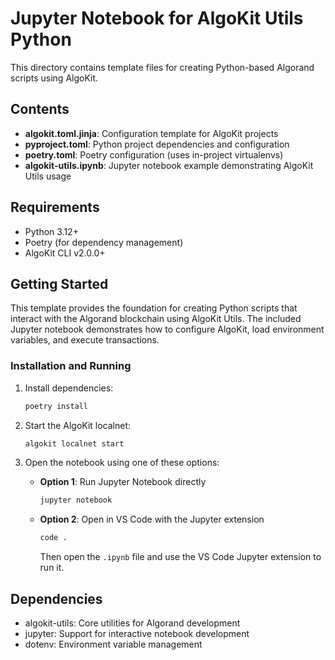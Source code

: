 # Jupyter Notebook for AlgoKit Utils Python

This directory contains template files for creating Python-based Algorand scripts using AlgoKit.

## Contents

- **algokit.toml.jinja**: Configuration template for AlgoKit projects
- **pyproject.toml**: Python project dependencies and configuration
- **poetry.toml**: Poetry configuration (uses in-project virtualenvs)
- **algokit-utils.ipynb**: Jupyter notebook example demonstrating AlgoKit Utils usage


## Requirements

- Python 3.12+
- Poetry (for dependency management)
- AlgoKit CLI v2.0.0+

## Getting Started

This template provides the foundation for creating Python scripts that interact with the Algorand blockchain using AlgoKit Utils. The included Jupyter notebook demonstrates how to configure AlgoKit, load environment variables, and execute transactions.

### Installation and Running

1. Install dependencies:
   ```bash
   poetry install
   ```

2. Start the AlgoKit localnet:
   ```bash
   algokit localnet start
   ```

3. Open the notebook using one of these options:
   - **Option 1**: Run Jupyter Notebook directly
     ```bash
     jupyter notebook
     ```
   - **Option 2**: Open in VS Code with the Jupyter extension
     ```bash
     code .
     ```
     Then open the `.ipynb` file and use the VS Code Jupyter extension to run it.

## Dependencies

- algokit-utils: Core utilities for Algorand development
- jupyter: Support for interactive notebook development
- dotenv: Environment variable management